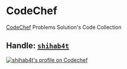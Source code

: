 # CodeChef

[CodeChef](https://www.codechef.com) Problems Solution's Code Collection

## Handle: [`shihab4t`](https://www.codechef.com/users/shihab4t)

<a href="https://www.codechef.com/users/shihab4t" target="_blank"><img src="https://img.shields.io/badge/dynamic/json?&color=1f8acb&logo=codechef&label=Codechef&url=https://competitive-coding-api.herokuapp.com/api/codechef/shihab4t&query=%24.rating&prefix=Rating%20&style=for-the-badge&cacheSeconds=259200" alt="shihab4t's profile on Codechef" title="shihab4t's profile on Codeforces"></a>
